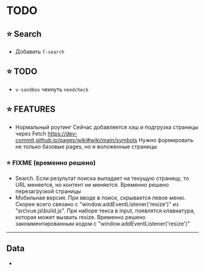 # TODO

## ⭐️ Search
- Добавить `f-search`

<!-- TODO:
<f-search>TS -> Merge</f-search>
<f-search>CSS -> <u>block-size</u></f-search>
-->

## ⭐️ TODO
- `v-sandbox` чекнуть `needcheck`

## ⭐️ FEATURES
- Нормальный роутинг
Сейчас добавляется хэш и подгрузка страницы через Fetch
https://dev-commit.github.io/pages/wiki#wiki/main/symbols
Нужно формировать не только базовые pages, но и воложенные страницы

### ⭐️ FIXME (временно решено)
- Search. Если результат поиска выпадает на текущую страницу, то URL меняется, но контент не меняется. Временно решено перезагрузкой страницы
- Мобильная версия. При вводе в поиск, скрывается левое меню. Скорее всего связано с "window.addEventListener('resize')" из "src\vue.js\build.js". При наборе текса в input, появлятся клавиатура, которая может вызвать resize. Временно решено закомментированным кодом с "window.addEventListener('resize')"

----

## Data
- <!-- DATA: Internal Links -->
